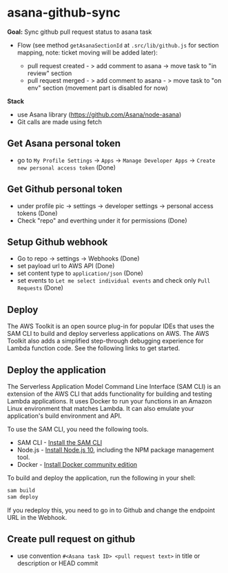 # asana-github-sync

**Goal:** Sync github pull request status to asana task

-   Flow (see method `getAsanaSectionId` at `.src/lib/github.js` for section mapping, note: ticket moving will be added later):

    -   pull request created - > add comment to asana -> move task to "in review" section
    -   pull request merged - > add comment to asana - > move task to "on env" section (movement part is disabled for now)

**Stack**

-   use Asana library (https://github.com/Asana/node-asana)
-   Git calls are made using fetch

## Get Asana personal token

-   go to `My Profile Settings` -> `Apps` -> `Manage Developer Apps` -> `Create new personal access token` (Done)

## Get Github personal token

- under profile pic -> settings -> developer settings -> personal access tokens (Done)
- Check "repo" and everthing under it for permissions (Done)

## Setup Github webhook

-   Go to repo -> settings -> Webhooks (Done)
-   set payload url to AWS API (Done)
-   set content type to `application/json` (Done)
-   set events to `Let me select individual events` and check only `Pull Requests` (Done)

## Deploy

The AWS Toolkit is an open source plug-in for popular IDEs that uses the SAM CLI to build and deploy serverless applications on AWS. The AWS Toolkit also adds a simplified step-through debugging experience for Lambda function code. See the following links to get started.

## Deploy the application

The Serverless Application Model Command Line Interface (SAM CLI) is an extension of the AWS CLI that adds functionality for building and testing Lambda applications. It uses Docker to run your functions in an Amazon Linux environment that matches Lambda. It can also emulate your application's build environment and API.

To use the SAM CLI, you need the following tools.

* SAM CLI - [Install the SAM CLI](https://docs.aws.amazon.com/serverless-application-model/latest/developerguide/serverless-sam-cli-install.html)
* Node.js - [Install Node.js 10](https://nodejs.org/en/), including the NPM package management tool.
* Docker - [Install Docker community edition](https://hub.docker.com/search/?type=edition&offering=community)

To build and deploy the application, run the following in your shell:

```bash
sam build
sam deploy
```

If you redeploy this, you need to go in to Github and change the endpoint URL in the Webhook.

## Create pull request on github

-   use convention `#<Asana task ID> <pull request text>` in title or description or HEAD commit
